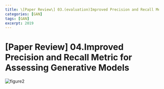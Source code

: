 ```yaml
---
title: \[Paper Review\] 03.(evaluation)Improved Precision and Recall Metric for Assessing Generative Models
categories: [GAN]
tags: [GAN]
excerpt: 2019
---
```


<script src="https://cdn.mathjax.org/mathjax/latest/MathJax.js?config=TeX-AMS-MML_HTMLorMML" type="text/javascript"></script>

# \[Paper Review\] 04.Improved Precision and Recall Metric for Assessing Generative Models

![figure2](/assets/img/gan/img113.png)

<br>

